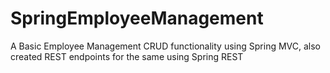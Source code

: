 # SpringEmployeeManagement
A Basic Employee Management CRUD functionality using Spring MVC, also created REST endpoints for the same using Spring REST
